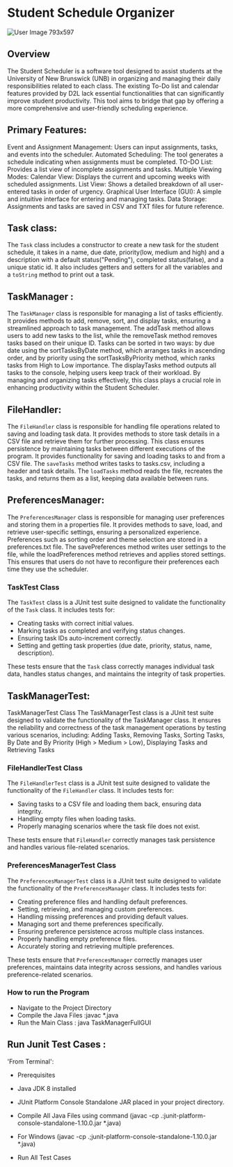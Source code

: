 
# Student Schedule Organizer
![User Image 793x597](https://github.com/user-attachments/assets/7e7efe77-1cef-460d-8f85-c530a08e840f)


## Overview

The Student Scheduler is a software tool designed to assist students at the University of New Brunswick (UNB) in organizing and managing their daily responsibilities related to each class. The existing To-Do list and calendar features provided by D2L lack essential functionalities that can significantly improve student productivity. This tool aims to bridge that gap by offering a more comprehensive and user-friendly scheduling experience.

## Primary Features:

Event and Assignment Management: Users can input assignments, tasks, and events into the scheduler.
Automated Scheduling: The tool generates a schedule indicating when assignments must be completed.
TO-DO List: Provides a list view of incomplete assignments and tasks.
Multiple Viewing Modes:
Calendar View: Displays the current and upcoming weeks with scheduled assignments.
List View: Shows a detailed breakdown of all user-entered tasks in order of urgency.
Graphical User Interface (GUI): A simple and intuitive interface for entering and managing tasks.
Data Storage: Assignments and tasks are saved in CSV and TXT files for future reference.

## Task class:
The `Task` class includes a constructor to create a new task for the student schedule, it takes in a name, due date, priority(low, medium and high) and a description with a default status("Pending"), completed status(false), and a unique static id. It also includes getters and setters for all the variables and a `toString` method to print out a task.

## TaskManager :
The `TaskManager` class is responsible for managing a list of tasks efficiently. It provides methods to add, remove, sort, and display tasks, ensuring a streamlined approach to task management. The addTask method allows users to add new tasks to the list, while the removeTask method removes tasks based on their unique ID. Tasks can be sorted in two ways: by due date using the sortTasksByDate method, which arranges tasks in ascending order, and by priority using the sortTasksByPriority method, which ranks tasks from High to Low importance. The displayTasks method outputs all tasks to the console, helping users keep track of their workload. By managing and organizing tasks effectively, this class plays a crucial role in enhancing productivity within the Student Scheduler.


## FileHandler:
The `FileHandler` class is responsible for handling file operations related to saving and loading task data. It provides methods to store task details in a CSV file and retrieve them for further processing. This class ensures persistence by maintaining tasks between different executions of the program. It provides functionality for saving and loading tasks to and from a CSV file. The `saveTasks` method writes tasks to tasks.csv, including a header and task details. The `loadTasks` method reads the file, recreates the tasks, and returns them as a list, keeping data available between runs.


## PreferencesManager:

The `PreferencesManager` class is responsible for managing user preferences and storing them in a properties file. It provides methods to save, load, and retrieve user-specific settings, ensuring a personalized experience. Preferences such as sorting order and theme selection are stored in a preferences.txt file. The savePreferences method writes user settings to the file, while the loadPreferences method retrieves and applies stored settings. This ensures that users do not have to reconfigure their preferences each time they use the scheduler.

### TaskTest Class

The `TaskTest` class is a JUnit test suite designed to validate the functionality of the `Task` class. It includes tests for:

- Creating tasks with correct initial values.
- Marking tasks as completed and verifying status changes.
- Ensuring task IDs auto-increment correctly.
- Setting and getting task properties (due date, priority, status, name, description).

These tests ensure that the `Task` class correctly manages individual task data, handles status changes, and maintains the integrity of task properties.

## TaskManagerTest:
TaskManagerTest Class
The TaskManagerTest class is a JUnit test suite designed to validate the functionality of the TaskManager class. It ensures the reliability and correctness of the task management operations by testing various scenarios, including:
Adding Tasks, 
Removing Tasks, 
Sorting Tasks, 
  By Date and
  By Priority (High > Medium > Low),
Displaying Tasks and
Retrieving Tasks

### FileHandlerTest Class

The `FileHandlerTest` class is a JUnit test suite designed to validate the functionality of the `FileHandler` class. It includes tests for:

- Saving tasks to a CSV file and loading them back, ensuring data integrity.
- Handling empty files when loading tasks.
- Properly managing scenarios where the task file does not exist.

These tests ensure that `FileHandler` correctly manages task persistence and handles various file-related scenarios.

### PreferencesManagerTest Class

The `PreferencesManagerTest` class is a JUnit test suite designed to validate the functionality of the `PreferencesManager` class. It includes tests for:

- Creating preference files and handling default preferences.
- Setting, retrieving, and managing custom preferences.
- Handling missing preferences and providing default values.
- Managing sort and theme preferences specifically.
- Ensuring preference persistence across multiple class instances.
- Properly handling empty preference files.
- Accurately storing and retrieving multiple preferences.

These tests ensure that `PreferencesManager` correctly manages user preferences, maintains data integrity across sessions, and handles various preference-related scenarios.


### How to run the Program
- Navigate to the Project Directory
- Compile the Java Files :javac *.java
- Run the Main Class : java TaskManagerFullGUI

## Run Junit Test Cases :
'From Terminal': 
- Prerequisites

- Java JDK 8  installed
- JUnit Platform Console Standalone JAR placed in your project directory.
- Compile All Java Files using command (javac -cp .:junit-platform-console-standalone-1.10.0.jar *.java)
- For Windows (javac -cp .;junit-platform-console-standalone-1.10.0.jar *.java)
- Run All Test Cases
    


